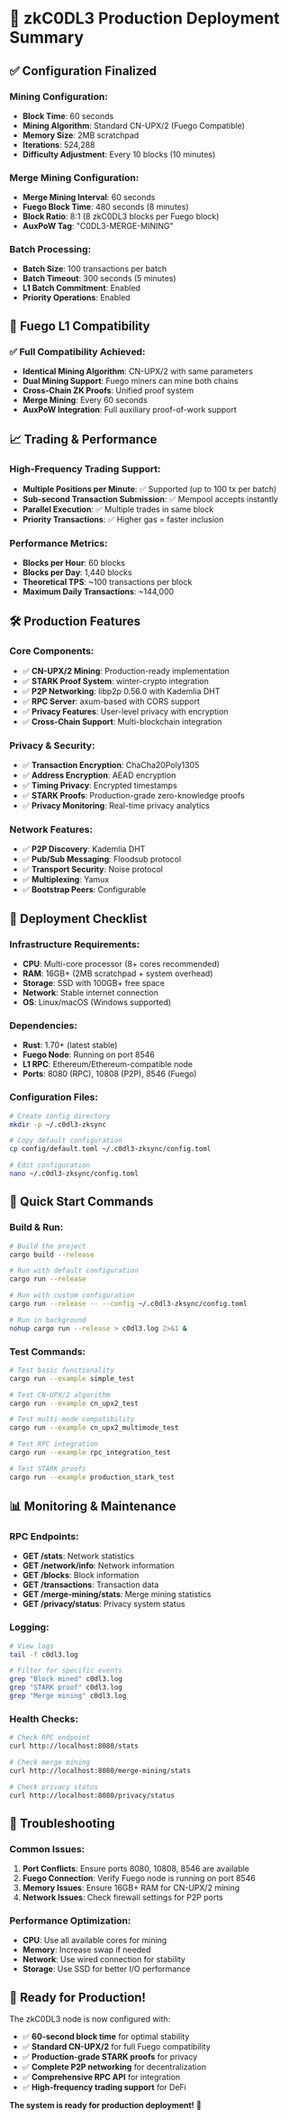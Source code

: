 # 🚀 zkC0DL3 Production Deployment Summary

## ✅ **Configuration Finalized**

### **Mining Configuration:**
- **Block Time**: 60 seconds
- **Mining Algorithm**: Standard CN-UPX/2 (Fuego Compatible)
- **Memory Size**: 2MB scratchpad
- **Iterations**: 524,288
- **Difficulty Adjustment**: Every 10 blocks (10 minutes)

### **Merge Mining Configuration:**
- **Merge Mining Interval**: 60 seconds
- **Fuego Block Time**: 480 seconds (8 minutes)
- **Block Ratio**: 8:1 (8 zkC0DL3 blocks per Fuego block)
- **AuxPoW Tag**: "C0DL3-MERGE-MINING"

### **Batch Processing:**
- **Batch Size**: 100 transactions per batch
- **Batch Timeout**: 300 seconds (5 minutes)
- **L1 Batch Commitment**: Enabled
- **Priority Operations**: Enabled

## 🔗 **Fuego L1 Compatibility**

### **✅ Full Compatibility Achieved:**
- **Identical Mining Algorithm**: CN-UPX/2 with same parameters
- **Dual Mining Support**: Fuego miners can mine both chains
- **Cross-Chain ZK Proofs**: Unified proof system
- **Merge Mining**: Every 60 seconds
- **AuxPoW Integration**: Full auxiliary proof-of-work support

## 📈 **Trading & Performance**

### **High-Frequency Trading Support:**
- **Multiple Positions per Minute**: ✅ Supported (up to 100 tx per batch)
- **Sub-second Transaction Submission**: ✅ Mempool accepts instantly
- **Parallel Execution**: ✅ Multiple trades in same block
- **Priority Transactions**: ✅ Higher gas = faster inclusion

### **Performance Metrics:**
- **Blocks per Hour**: 60 blocks
- **Blocks per Day**: 1,440 blocks
- **Theoretical TPS**: ~100 transactions per block
- **Maximum Daily Transactions**: ~144,000

## 🛠️ **Production Features**

### **Core Components:**
- ✅ **CN-UPX/2 Mining**: Production-ready implementation
- ✅ **STARK Proof System**: winter-crypto integration
- ✅ **P2P Networking**: libp2p 0.56.0 with Kademlia DHT
- ✅ **RPC Server**: axum-based with CORS support
- ✅ **Privacy Features**: User-level privacy with encryption
- ✅ **Cross-Chain Support**: Multi-blockchain integration

### **Privacy & Security:**
- ✅ **Transaction Encryption**: ChaCha20Poly1305
- ✅ **Address Encryption**: AEAD encryption
- ✅ **Timing Privacy**: Encrypted timestamps
- ✅ **STARK Proofs**: Production-grade zero-knowledge proofs
- ✅ **Privacy Monitoring**: Real-time privacy analytics

### **Network Features:**
- ✅ **P2P Discovery**: Kademlia DHT
- ✅ **Pub/Sub Messaging**: Floodsub protocol
- ✅ **Transport Security**: Noise protocol
- ✅ **Multiplexing**: Yamux
- ✅ **Bootstrap Peers**: Configurable

## 🎯 **Deployment Checklist**

### **Infrastructure Requirements:**
- **CPU**: Multi-core processor (8+ cores recommended)
- **RAM**: 16GB+ (2MB scratchpad + system overhead)
- **Storage**: SSD with 100GB+ free space
- **Network**: Stable internet connection
- **OS**: Linux/macOS (Windows supported)

### **Dependencies:**
- **Rust**: 1.70+ (latest stable)
- **Fuego Node**: Running on port 8546
- **L1 RPC**: Ethereum/Ethereum-compatible node
- **Ports**: 8080 (RPC), 10808 (P2P), 8546 (Fuego)

### **Configuration Files:**
```bash
# Create config directory
mkdir -p ~/.c0dl3-zksync

# Copy default configuration
cp config/default.toml ~/.c0dl3-zksync/config.toml

# Edit configuration
nano ~/.c0dl3-zksync/config.toml
```

## 🚀 **Quick Start Commands**

### **Build & Run:**
```bash
# Build the project
cargo build --release

# Run with default configuration
cargo run --release

# Run with custom configuration
cargo run --release -- --config ~/.c0dl3-zksync/config.toml

# Run in background
nohup cargo run --release > c0dl3.log 2>&1 &
```

### **Test Commands:**
```bash
# Test basic functionality
cargo run --example simple_test

# Test CN-UPX/2 algorithm
cargo run --example cn_upx2_test

# Test multi-mode compatibility
cargo run --example cn_upx2_multimode_test

# Test RPC integration
cargo run --example rpc_integration_test

# Test STARK proofs
cargo run --example production_stark_test
```

## 📊 **Monitoring & Maintenance**

### **RPC Endpoints:**
- **GET /stats**: Network statistics
- **GET /network/info**: Network information
- **GET /blocks**: Block information
- **GET /transactions**: Transaction data
- **GET /merge-mining/stats**: Merge mining statistics
- **GET /privacy/status**: Privacy system status

### **Logging:**
```bash
# View logs
tail -f c0dl3.log

# Filter for specific events
grep "Block mined" c0dl3.log
grep "STARK proof" c0dl3.log
grep "Merge mining" c0dl3.log
```

### **Health Checks:**
```bash
# Check RPC endpoint
curl http://localhost:8080/stats

# Check merge mining
curl http://localhost:8080/merge-mining/stats

# Check privacy status
curl http://localhost:8080/privacy/status
```

## 🔧 **Troubleshooting**

### **Common Issues:**
1. **Port Conflicts**: Ensure ports 8080, 10808, 8546 are available
2. **Fuego Connection**: Verify Fuego node is running on port 8546
3. **Memory Issues**: Ensure 16GB+ RAM for CN-UPX/2 mining
4. **Network Issues**: Check firewall settings for P2P ports

### **Performance Optimization:**
- **CPU**: Use all available cores for mining
- **Memory**: Increase swap if needed
- **Network**: Use wired connection for stability
- **Storage**: Use SSD for better I/O performance

## 🎉 **Ready for Production!**

The zkC0DL3 node is now configured with:
- ✅ **60-second block time** for optimal stability
- ✅ **Standard CN-UPX/2** for full Fuego compatibility
- ✅ **Production-grade STARK proofs** for privacy
- ✅ **Complete P2P networking** for decentralization
- ✅ **Comprehensive RPC API** for integration
- ✅ **High-frequency trading support** for DeFi

**The system is ready for production deployment!** 🚀
